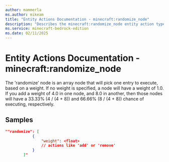 ```yaml
---
author: mammerla
ms.author: mikeam
title: "Entity Actions Documentation - minecraft:randomize_node"
description: "Describes the minecraft:randomize_node entity action types"
ms.service: minecraft-bedrock-edition
ms.date: 02/11/2025 
---
```


# Entity Actions Documentation - minecraft:randomize_node

The 'randomize' node is an array node that will pick one entry to execute, based on a weight.
		If no weight is specified, a node will have a weight of 1.0.
		If you add a weight of 4.0 in one node, and 8.0 in another, then those nodes will have a 33.33% (4 / (4 + 8)) and 66.66% (8 / (4 + 8)) chance of executing, respectively.


## Samples


```json
""randomize": [
			{
				"weight": <float>
				// actions like 'add' or 'remove'
			}
		]"
```
